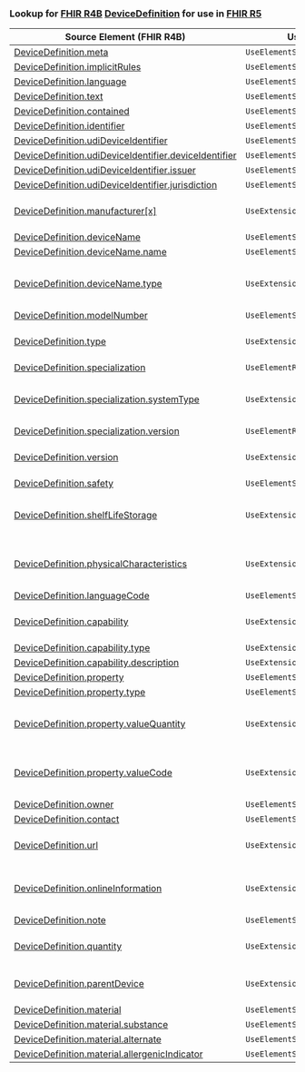 ### Lookup for [FHIR R4B](https://hl7.org/fhir/R4B/) [DeviceDefinition](https://hl7.org/fhir/R4B/DeviceDefinition.html) for use in [FHIR R5](https://hl7.org/fhir/R5/)

| Source Element (FHIR R4B) | Usage | Target |
| -------------- | ----- | ------ |
| [DeviceDefinition.meta](https://hl7.org/fhir/R4B/DeviceDefinition.html#resource) | `UseElementSameName` | [DeviceDefinition.meta](https://hl7.org/fhir/R5/DeviceDefinition.html#resource) |
| [DeviceDefinition.implicitRules](https://hl7.org/fhir/R4B/DeviceDefinition.html#resource) | `UseElementSameName` | [DeviceDefinition.implicitRules](https://hl7.org/fhir/R5/DeviceDefinition.html#resource) |
| [DeviceDefinition.language](https://hl7.org/fhir/R4B/DeviceDefinition.html#resource) | `UseElementSameName` | [DeviceDefinition.language](https://hl7.org/fhir/R5/DeviceDefinition.html#resource) |
| [DeviceDefinition.text](https://hl7.org/fhir/R4B/DeviceDefinition.html#resource) | `UseElementSameName` | [DeviceDefinition.text](https://hl7.org/fhir/R5/DeviceDefinition.html#resource) |
| [DeviceDefinition.contained](https://hl7.org/fhir/R4B/DeviceDefinition.html#resource) | `UseElementSameName` | [DeviceDefinition.contained](https://hl7.org/fhir/R5/DeviceDefinition.html#resource) |
| [DeviceDefinition.identifier](https://hl7.org/fhir/R4B/DeviceDefinition.html#resource) | `UseElementSameName` | [DeviceDefinition.identifier](https://hl7.org/fhir/R5/DeviceDefinition.html#resource) |
| [DeviceDefinition.udiDeviceIdentifier](https://hl7.org/fhir/R4B/DeviceDefinition.html#resource) | `UseElementSameName` | [DeviceDefinition.udiDeviceIdentifier](https://hl7.org/fhir/R5/DeviceDefinition.html#resource) |
| [DeviceDefinition.udiDeviceIdentifier.deviceIdentifier](https://hl7.org/fhir/R4B/DeviceDefinition.html#resource) | `UseElementSameName` | [DeviceDefinition.udiDeviceIdentifier.deviceIdentifier](https://hl7.org/fhir/R5/DeviceDefinition.html#resource) |
| [DeviceDefinition.udiDeviceIdentifier.issuer](https://hl7.org/fhir/R4B/DeviceDefinition.html#resource) | `UseElementSameName` | [DeviceDefinition.udiDeviceIdentifier.issuer](https://hl7.org/fhir/R5/DeviceDefinition.html#resource) |
| [DeviceDefinition.udiDeviceIdentifier.jurisdiction](https://hl7.org/fhir/R4B/DeviceDefinition.html#resource) | `UseElementSameName` | [DeviceDefinition.udiDeviceIdentifier.jurisdiction](https://hl7.org/fhir/R5/DeviceDefinition.html#resource) |
| [DeviceDefinition.manufacturer[x]](https://hl7.org/fhir/R4B/DeviceDefinition.html#resource) | `UseExtension` | [http://hl7.org/fhir/4.3/StructureDefinition/extension-DeviceDefinition.manufacturer](StructureDefinition-ext-R4B-DeviceDefinition.manufacturer.html) |
| [DeviceDefinition.deviceName](https://hl7.org/fhir/R4B/DeviceDefinition.html#resource) | `UseElementSameName` | [DeviceDefinition.deviceName](https://hl7.org/fhir/R5/DeviceDefinition.html#resource) |
| [DeviceDefinition.deviceName.name](https://hl7.org/fhir/R4B/DeviceDefinition.html#resource) | `UseElementSameName` | [DeviceDefinition.deviceName.name](https://hl7.org/fhir/R5/DeviceDefinition.html#resource) |
| [DeviceDefinition.deviceName.type](https://hl7.org/fhir/R4B/DeviceDefinition.html#resource) | `UseExtension` | [http://hl7.org/fhir/4.3/StructureDefinition/extension-DeviceDefinition.deviceName.type](StructureDefinition-ext-R4B-DeviceDefinition.de.type.html) |
| [DeviceDefinition.modelNumber](https://hl7.org/fhir/R4B/DeviceDefinition.html#resource) | `UseElementSameName` | [DeviceDefinition.modelNumber](https://hl7.org/fhir/R5/DeviceDefinition.html#resource) |
| [DeviceDefinition.type](https://hl7.org/fhir/R4B/DeviceDefinition.html#resource) | `UseExtension` | [http://hl7.org/fhir/4.3/StructureDefinition/extension-DeviceDefinition.type](StructureDefinition-ext-R4B-DeviceDefinition.type.html) |
| [DeviceDefinition.specialization](https://hl7.org/fhir/R4B/DeviceDefinition.html#resource) | `UseElementRenamed` | [DeviceDefinition.conformsTo](https://hl7.org/fhir/R5/DeviceDefinition.html#resource) |
| [DeviceDefinition.specialization.systemType](https://hl7.org/fhir/R4B/DeviceDefinition.html#resource) | `UseExtension` | [http://hl7.org/fhir/4.3/StructureDefinition/extension-DeviceDefinition.specialization.systemType](StructureDefinition-ext-R4B-DeviceDefinition.sp.systemType.html) |
| [DeviceDefinition.specialization.version](https://hl7.org/fhir/R4B/DeviceDefinition.html#resource) | `UseElementRenamed` | [DeviceDefinition.conformsTo.version](https://hl7.org/fhir/R5/DeviceDefinition.html#resource) |
| [DeviceDefinition.version](https://hl7.org/fhir/R4B/DeviceDefinition.html#resource) | `UseExtension` | [http://hl7.org/fhir/4.3/StructureDefinition/extension-DeviceDefinition.version](StructureDefinition-ext-R4B-DeviceDefinition.version.html) |
| [DeviceDefinition.safety](https://hl7.org/fhir/R4B/DeviceDefinition.html#resource) | `UseElementSameName` | [DeviceDefinition.safety](https://hl7.org/fhir/R5/DeviceDefinition.html#resource) |
| [DeviceDefinition.shelfLifeStorage](https://hl7.org/fhir/R4B/DeviceDefinition.html#resource) | `UseExtension` | [http://hl7.org/fhir/4.3/StructureDefinition/extension-DeviceDefinition.shelfLifeStorage](StructureDefinition-ext-R4B-DeviceDefinition.shelfLifeStorage.html) |
| [DeviceDefinition.physicalCharacteristics](https://hl7.org/fhir/R4B/DeviceDefinition.html#resource) | `UseExtension` | [http://hl7.org/fhir/4.3/StructureDefinition/extension-DeviceDefinition.physicalCharacteristics](StructureDefinition-ext-R4B-DeviceDefinition.physicalCharacteristics.html) |
| [DeviceDefinition.languageCode](https://hl7.org/fhir/R4B/DeviceDefinition.html#resource) | `UseElementSameName` | [DeviceDefinition.languageCode](https://hl7.org/fhir/R5/DeviceDefinition.html#resource) |
| [DeviceDefinition.capability](https://hl7.org/fhir/R4B/DeviceDefinition.html#resource) | `UseExtension` | [http://hl7.org/fhir/4.3/StructureDefinition/extension-DeviceDefinition.capability](StructureDefinition-ext-R4B-DeviceDefinition.capability.html) |
| [DeviceDefinition.capability.type](https://hl7.org/fhir/R4B/DeviceDefinition.html#resource) | `UseExtensionFromAncestor` | - |
| [DeviceDefinition.capability.description](https://hl7.org/fhir/R4B/DeviceDefinition.html#resource) | `UseExtensionFromAncestor` | - |
| [DeviceDefinition.property](https://hl7.org/fhir/R4B/DeviceDefinition.html#resource) | `UseElementSameName` | [DeviceDefinition.property](https://hl7.org/fhir/R5/DeviceDefinition.html#resource) |
| [DeviceDefinition.property.type](https://hl7.org/fhir/R4B/DeviceDefinition.html#resource) | `UseElementSameName` | [DeviceDefinition.property.type](https://hl7.org/fhir/R5/DeviceDefinition.html#resource) |
| [DeviceDefinition.property.valueQuantity](https://hl7.org/fhir/R4B/DeviceDefinition.html#resource) | `UseExtension` | [http://hl7.org/fhir/4.3/StructureDefinition/extension-DeviceDefinition.property.valueQuantity](StructureDefinition-ext-R4B-DeviceDefinition.pr.valueQuantity.html) |
| [DeviceDefinition.property.valueCode](https://hl7.org/fhir/R4B/DeviceDefinition.html#resource) | `UseExtension` | [http://hl7.org/fhir/4.3/StructureDefinition/extension-DeviceDefinition.property.valueCode](StructureDefinition-ext-R4B-DeviceDefinition.pr.valueCode.html) |
| [DeviceDefinition.owner](https://hl7.org/fhir/R4B/DeviceDefinition.html#resource) | `UseElementSameName` | [DeviceDefinition.owner](https://hl7.org/fhir/R5/DeviceDefinition.html#resource) |
| [DeviceDefinition.contact](https://hl7.org/fhir/R4B/DeviceDefinition.html#resource) | `UseElementSameName` | [DeviceDefinition.contact](https://hl7.org/fhir/R5/DeviceDefinition.html#resource) |
| [DeviceDefinition.url](https://hl7.org/fhir/R4B/DeviceDefinition.html#resource) | `UseExtension` | [http://hl7.org/fhir/4.3/StructureDefinition/extension-DeviceDefinition.url](StructureDefinition-ext-R4B-DeviceDefinition.url.html) |
| [DeviceDefinition.onlineInformation](https://hl7.org/fhir/R4B/DeviceDefinition.html#resource) | `UseExtension` | [http://hl7.org/fhir/4.3/StructureDefinition/extension-DeviceDefinition.onlineInformation](StructureDefinition-ext-R4B-DeviceDefinition.onlineInformation.html) |
| [DeviceDefinition.note](https://hl7.org/fhir/R4B/DeviceDefinition.html#resource) | `UseElementSameName` | [DeviceDefinition.note](https://hl7.org/fhir/R5/DeviceDefinition.html#resource) |
| [DeviceDefinition.quantity](https://hl7.org/fhir/R4B/DeviceDefinition.html#resource) | `UseExtension` | [http://hl7.org/fhir/4.3/StructureDefinition/extension-DeviceDefinition.quantity](StructureDefinition-ext-R4B-DeviceDefinition.quantity.html) |
| [DeviceDefinition.parentDevice](https://hl7.org/fhir/R4B/DeviceDefinition.html#resource) | `UseExtension` | [http://hl7.org/fhir/4.3/StructureDefinition/extension-DeviceDefinition.parentDevice](StructureDefinition-ext-R4B-DeviceDefinition.parentDevice.html) |
| [DeviceDefinition.material](https://hl7.org/fhir/R4B/DeviceDefinition.html#resource) | `UseElementSameName` | [DeviceDefinition.material](https://hl7.org/fhir/R5/DeviceDefinition.html#resource) |
| [DeviceDefinition.material.substance](https://hl7.org/fhir/R4B/DeviceDefinition.html#resource) | `UseElementSameName` | [DeviceDefinition.material.substance](https://hl7.org/fhir/R5/DeviceDefinition.html#resource) |
| [DeviceDefinition.material.alternate](https://hl7.org/fhir/R4B/DeviceDefinition.html#resource) | `UseElementSameName` | [DeviceDefinition.material.alternate](https://hl7.org/fhir/R5/DeviceDefinition.html#resource) |
| [DeviceDefinition.material.allergenicIndicator](https://hl7.org/fhir/R4B/DeviceDefinition.html#resource) | `UseElementSameName` | [DeviceDefinition.material.allergenicIndicator](https://hl7.org/fhir/R5/DeviceDefinition.html#resource) |
